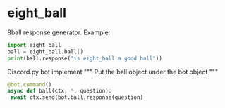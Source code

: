 # eight_ball
8ball response generator.
Example:
```py
import eight_ball
ball = eight_ball.ball()
print(ball.response("is eight_ball a good ball"))
```
Discord.py bot implement
"""
Put the ball object under the bot object
"""
```py
@bot.command()
async def ball(ctx, *, question):
 await ctx.send(bot.ball.response(question)
```
